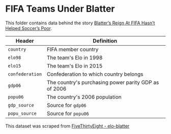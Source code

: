 # FIFA Teams Under Blatter

This folder contains data behind the story [Blatter’s Reign At FIFA Hasn’t Helped Soccer’s Poor](http://fivethirtyeight.com/features/blatters-reign-at-fifa-hasnt-helped-soccers-poor/).

Header | Definition
---|---------
`country` | FIFA member country
`elo98` | The team's Elo in 1998
`elo15` | The team's Elo in 2015
`confederation` | Confederation to which country belongs
`gdp06` | The country's purchasing power parity GDP as of 2006
`popu06` | The country's 2006 population
`gdp_source` | Source for `gdp06`
`popu_source` | Source for `popu06`

This dataset was scraped from [FiveThirtyEight - elo-blatter](https://github.com//fivethirtyeight/data/tree/master/elo-blatter)